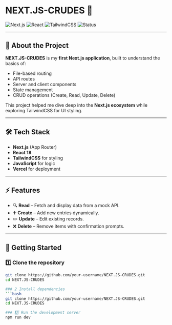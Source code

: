 # NEXT.JS-CRUDES 🚀

![Next.js](https://img.shields.io/badge/Next.js-13-black?style=for-the-badge&logo=next.js)
![React](https://img.shields.io/badge/React-18-blue?style=for-the-badge&logo=react)
![TailwindCSS](https://img.shields.io/badge/TailwindCSS-3-blueviolet?style=for-the-badge&logo=tailwindcss)
![Status](https://img.shields.io/badge/Status-Learning-green?style=for-the-badge)

---

## 📖 About the Project

**NEXT.JS-CRUDES** is my **first Next.js application**, built to understand the basics of:
- File-based routing  
- API routes  
- Server and client components  
- State management  
- CRUD operations (Create, Read, Update, Delete)  

This project helped me dive deep into the **Next.js ecosystem** while exploring TailwindCSS for UI styling.

---

## 🛠️ Tech Stack

- **Next.js** (App Router)
- **React 18**
- **TailwindCSS** for styling
- **JavaScript** for logic
- **Vercel** for deployment

---

## ⚡ Features

- 🔍 **Read** – Fetch and display data from a mock API.  
- ➕ **Create** – Add new entries dynamically.  
- ✏️ **Update** – Edit existing records.  
- ❌ **Delete** – Remove items with confirmation prompts.  

---

## 🚀 Getting Started

### 1️⃣ Clone the repository
```bash
git clone https://github.com/your-username/NEXT.JS-CRUDES.git
cd NEXT.JS-CRUDES

### 2️ Install dependencies
```bash
git clone https://github.com/your-username/NEXT.JS-CRUDES.git
cd NEXT.JS-CRUDES

### 3️⃣ Run the development server
npm run dev
